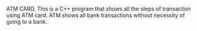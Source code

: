  ATM CARD.
This is a C++ program that shows all the steps of transaction using ATM card.
ATM shows all bank transactions without necessity of going to a bank.

